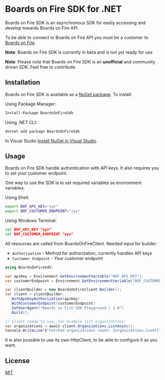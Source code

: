 # Boards on Fire SDK for .NET
Boards on Fire SDK is an asynchronous SDK for easily accessing and develop towards Boards on Fire API.

To be able to connect to Boards on Fire API you must be a customer to [Boards on Fire](https://boardsonfire.com).

**Note**: Boards on Fire SDK is currently in beta and is not yet ready for use

**Note**: Please note that Boards on Fire SDK is an **unofficial** and community driven SDK. Feel free to contribute.

## Installation
Boards on Fire SDK is available as a [NuGet package](https://www.nuget.org/packages/BoardsOnFireSdk/). To install:

Using Package Manager:
```sh
Install-Package BoardsOnFireSdk
```

Using .NET CLI:
```sh
dotnet add package BoardsOnFireSdk
```

In Visual Studio
[Install NuGet in Visual Studio](https://docs.microsoft.com/en-us/nuget/quickstart/install-and-use-a-package-in-visual-studio).

## Usage
Boards on Fire SDK handle authentication with API keys. It also requires you to set your customer endpoint.

One way to use the SDK is to set required variables as environment variables.

Using Shell:
```sh
export BOF_API_KEY="xyz"
export BOF_CUSTOMER_ENDPOINT="zyx"
```

Using Windows Terminal:
```cmd
set BOF_API_KEY "xyz"
set BOF_CUSTOMER_ENDPOINT "zyx"
```

All resources are called from BoardsOnFireClient. Needed input for builder:
- `Authorization` - Method for authorization, currently handles API keys
- `Customer Endpoint` - Your customer endpoint

```c#
using BoardsOnFireSdk;

var apiKey = Environment.GetEnvironmentVariable("BOF_API_KEY");
var customerEndpoint = Environment.GetEnvironmentVariable("BOF_CUSTOMER_ENDPOINT");

var clientBuilder = new BoardsOnFireClient.Builder();
var client = clientBuilder.
  .WithApiKeyAuthorization(apiKey)
  .WithCustomerEndpoint(customerEndpoint)
  .SetUserAgent("Boards on Fire SDK Playground / 1.0")
  .Build();

// Client ready to use, for example list organizations:
var organizations = await client.Organizations.ListAsync();
Console.WriteLine($"Fetched organizations count: {organizations.Count}");
```

It is also possible to use its own HttpClient, to be able to configure it as you want.

## License
[MIT](https://github.com/tobiasrusk/boardsonfire-sdk-dotnet/blob/main/LICENSE)
